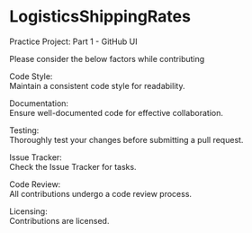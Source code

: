 # LogisticsShippingRates
Practice Project: Part 1 - GitHub UI

Please consider the below factors while contributing


Code Style:  
Maintain a consistent code style for readability.  

Documentation:  
Ensure well-documented code for effective collaboration.  

Testing:  
Thoroughly test your changes before submitting a pull request.  

Issue Tracker:  
Check the Issue Tracker for tasks.  

Code Review:  
All contributions undergo a code review process.  

Licensing:  
Contributions are licensed.
